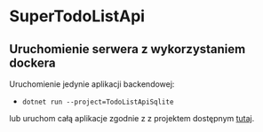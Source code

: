 # SuperTodoListApi

## Uruchomienie serwera z wykorzystaniem dockera

Uruchomienie jedynie aplikacji backendowej:
- `dotnet run --project=TodoListApiSqlite`

lub uruchom całą aplikacje zgodnie z z projektem dostępnym [tutaj](https://github.com/musialpatryk/super-todo-list-docker).
